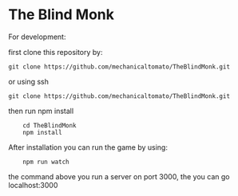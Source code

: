 # The Blind Monk

For development:

first clone this repository by:

```
git clone https://github.com/mechanicaltomato/TheBlindMonk.git
```

or using ssh

```
git clone https://github.com/mechanicaltomato/TheBlindMonk.git
```

then run npm install

```
    cd TheBlindMonk
    npm install
```

After installation you can run the game by using:

```
    npm run watch
```

the command above you run a server on port 3000, the you can go localhost:3000
